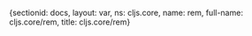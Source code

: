{sectionid: docs, layout: var, ns: cljs.core, name: rem, full-name: cljs.core/rem,
  title: cljs.core/rem}
